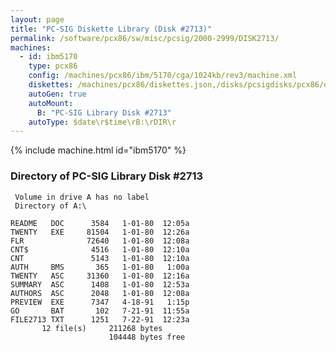 ```yaml
---
layout: page
title: "PC-SIG Diskette Library (Disk #2713)"
permalink: /software/pcx86/sw/misc/pcsig/2000-2999/DISK2713/
machines:
  - id: ibm5170
    type: pcx86
    config: /machines/pcx86/ibm/5170/cga/1024kb/rev3/machine.xml
    diskettes: /machines/pcx86/diskettes.json,/disks/pcsigdisks/pcx86/diskettes.json
    autoGen: true
    autoMount:
      B: "PC-SIG Library Disk #2713"
    autoType: $date\r$time\rB:\rDIR\r
---
```


{% include machine.html id="ibm5170" %}

### Directory of PC-SIG Library Disk #2713

     Volume in drive A has no label
     Directory of A:\

    README   DOC      3584   1-01-80  12:05a
    TWENTY   EXE     81504   1-01-80  12:26a
    FLR              72640   1-01-80  12:08a
    CNT$              4516   1-01-80  12:10a
    CNT               5143   1-01-80  12:10a
    AUTH     BMS       365   1-01-80   1:00a
    TWENTY   ASC     31360   1-01-80  12:16a
    SUMMARY  ASC      1408   1-01-80  12:53a
    AUTHORS  ASC      2048   1-01-80  12:08a
    PREVIEW  EXE      7347   4-18-91   1:15p
    GO       BAT       102   7-21-91  11:55a
    FILE2713 TXT      1251   7-22-91  12:23a
           12 file(s)     211268 bytes
                          104448 bytes free
